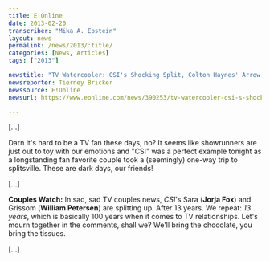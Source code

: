 ```yaml
---
title: E!Online
date: 2013-02-20
transcriber: "Mika A. Epstein"
layout: news
permalink: /news/2013/:title/
categories: [News, Articles]
tags: ["2013"]

newstitle: "TV Watercooler: CSI's Shocking Split, Colton Haynes' Arrow Debut and More!  "
newsreporter: Tierney Bricker
newssource: E!Online
newsurl: https://www.eonline.com/news/390253/tv-watercooler-csi-s-shocking-split-colton-haynes-arrow-debut-and-more

---
```


[...]

Darn it's hard to be a TV fan these days, no? It seems like showrunners are just out to toy with our emotions and "CSI" was a perfect example tonight as a longstanding fan favorite couple took a (seemingly) one-way trip to splitsville. These are dark days, our friends!

[...]

**Couples Watch:** In sad, sad TV couples news, *CSI*'s Sara (**Jorja Fox**) and Grissom (**William Petersen**) are splitting up. After 13 years. We repeat: *13 years*, which is basically 100 years when it comes to TV relationships. Let's mourn together in the comments, shall we? We'll bring the chocolate, you bring the tissues.

[...]
